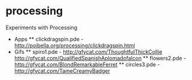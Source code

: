 processing
==========

Experiments with Processing

* Apps
** clickdragspin.pde - http://poibella.org/processing/clickdragspin.html
* Gifs
** spiro1.pde - http://gfycat.com/ThoughtfulThickCollie http://gfycat.com/QualifiedSpanishAplomadofalcon
** flowers2.pde - http://gfycat.com/BlondRemarkableFerret
** circles3.pde - http://gfycat.com/TameCreamyBadger
